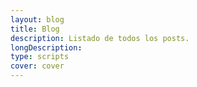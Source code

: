 ```yaml
---
layout: blog
title: Blog
description: Listado de todos los posts.
longDescription: 
type: scripts
cover: cover
---
```

